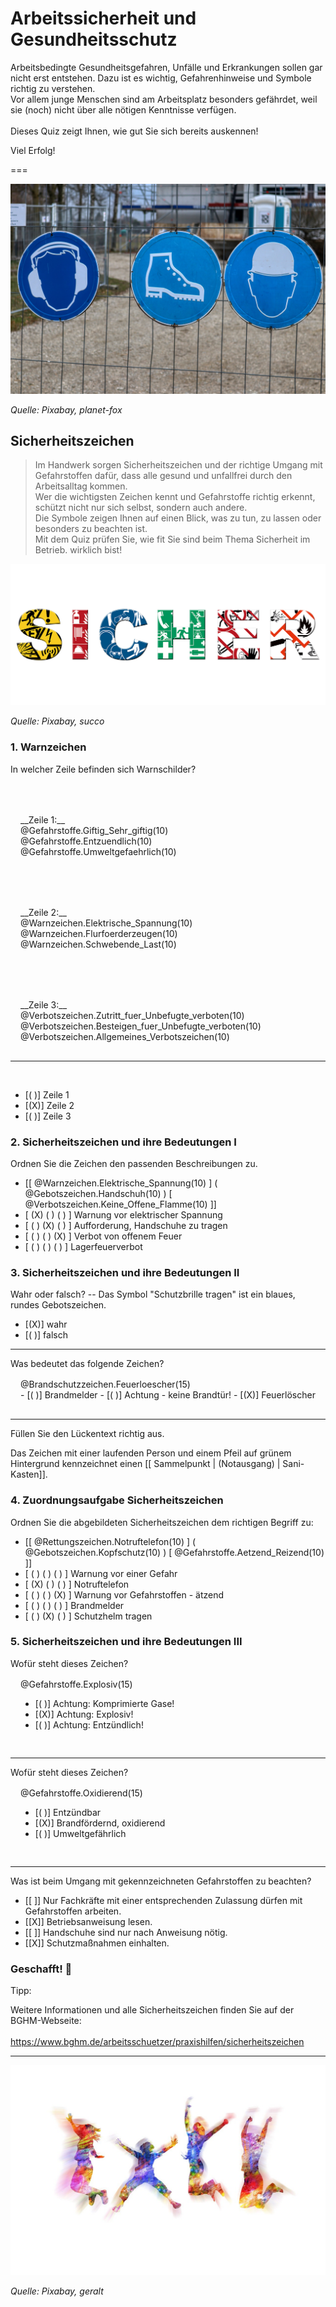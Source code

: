 <!--

author: Hilke Domsch; Volker Göhler

email:    hilke.domsch@gkz-ev.de

version: 0.0.4

language: de

narrator: Deutsch Female

edit: true
date: 2025-07-21
icon: https://raw.githubusercontent.com/Ifi-DiAgnostiK-Project/LiaScript-Courses/refs/heads/main/img/Logo_234px.png
logo: https://upload.wikimedia.org/wikipedia/commons/thumb/0/00/ISO_7010_W002.svg/2560px-ISO_7010_W002.svg.png

comment:  Arbeitssicherheit & Gesundheitsschutz

attribute: Sicherheitszeichen von [Berufsgenossenschaft Holz und Metall](https://www.bghm.de/arbeitsschuetzer/praxishilfen/sicherheitszeichen)

import: https://raw.githubusercontent.com/Ifi-DiAgnostiK-Project/LiaScript_DragAndDrop_Template/refs/heads/main/README.md
import: https://raw.githubusercontent.com/Ifi-DiAgnostiK-Project/Piktogramme/refs/heads/main/makros.md
import: https://raw.githubusercontent.com/Ifi-DiAgnostiK-Project/LiaScript_ImageQuiz/refs/heads/main/README.md

title: Sicherheitszeichen

tags:
    - Arbeitssicherheit
    - Sicherheitszeichen
    - Arbeits-_und_Gesundheitsschutz

@style
.flex-container {
    display: flex;[](https://liascript.github.io/LiveEditor/liascript/index.html?#5)
    flex-wrap: wrap; /* Allows the items to wrap as needed */
    align-items: stretch;
    gap: 20px; /* Adds both horizontal and vertical spacing between items */
}

.flex-child { 
    flex: 1;
    margin-right: 20px; /* Adds space between the columns */
}

@media (max-width: 600px) {
    .flex-child {
        flex: 100%; /* Makes the child divs take up the full width on slim devices */
        margin-right: 0; /* Removes the right margin */
    }
}

.image_matrix img {
    padding: 3px;
    margin: 5px;
    width: 100px;
    border: 1px black solid;
    display:inline-block;
}

@end

-->

# Arbeitssicherheit und Gesundheitsschutz

Arbeitsbedingte Gesundheitsgefahren, Unfälle und Erkrankungen sollen gar nicht erst entstehen. Dazu ist es wichtig, Gefahrenhinweise und Symbole richtig zu verstehen. <br>
Vor allem junge Menschen sind am Arbeitsplatz besonders gefährdet, weil sie (noch) nicht über alle nötigen Kenntnisse verfügen.
<br>
<br>
Dieses Quiz zeigt Ihnen, wie gut Sie sich bereits auskennen!


<!--style="color:blue; font-weight: bolder"-->Viel Erfolg!
===

![Arbeitsschutz](https://raw.githubusercontent.com/Ifi-DiAgnostiK-Project/LiaScript-Courses/refs/heads/main/courses/img/schilder_an_zaun.jpg)<!-- style="width: 700px" --> 

_Quelle: Pixabay, planet-fox_

## Sicherheitszeichen 

>Im Handwerk sorgen Sicherheitszeichen und der richtige Umgang mit Gefahrstoffen dafür, dass alle gesund und unfallfrei durch den Arbeitsalltag kommen.  <br> Wer die wichtigsten Zeichen kennt und Gefahrstoffe richtig erkennt, schützt nicht nur sich selbst, sondern auch andere. <br> Die Symbole zeigen Ihnen auf einen Blick, was zu tun, zu lassen oder besonders zu beachten ist.  <br> Mit dem Quiz prüfen Sie, wie fit Sie sind beim Thema Sicherheit im Betrieb. wirklich bist!<br> 

![Sicher](img/sicher_aus_schildern.jpg)<!-- style="width: 700px" --> 

_Quelle: Pixabay, succo_



### 1. Warnzeichen

<!--style="color:blue; font-weight: bolder"-->In welcher Zeile befinden sich Warnschilder?

<section class="flex-container" style="padding: 1rem;">
<div style="padding-top:3rem;">
__Zeile 1:__
</div>
<div class="flex-child">
@Gefahrstoffe.Giftig_Sehr_giftig(10)
</div>
<div class="flex-child">
@Gefahrstoffe.Entzuendlich(10)
</div>
<div class="flex-child">
@Gefahrstoffe.Umweltgefaehrlich(10)
</div>
</section>

<section class="flex-container" style="padding: 1rem;">
<div style="padding-top:3rem;">
__Zeile 2:__
</div>
<div class="flex-child">
@Warnzeichen.Elektrische_Spannung(10)
</div>
<div class="flex-child">
@Warnzeichen.Flurfoerderzeugen(10)
</div>
<div class="flex-child">
@Warnzeichen.Schwebende_Last(10)
</div>
</section>

<section class="flex-container" style="padding: 1rem;">
<div style="padding-top:3rem;">
__Zeile 3:__
</div>
<div class="flex-child">
@Verbotszeichen.Zutritt_fuer_Unbefugte_verboten(10)
</div>
<div class="flex-child">
@Verbotszeichen.Besteigen_fuer_Unbefugte_verboten(10)
</div>
<div class="flex-child">
@Verbotszeichen.Allgemeines_Verbotszeichen(10)
</div>
</section>

---------------------------

<br>

- [( )] Zeile 1
- [(X)] Zeile 2
- [( )] Zeile 3


### 2. Sicherheitszeichen und ihre Bedeutungen I

<!--style="color:blue; font-weight: bolder"-->Ordnen Sie die Zeichen den passenden Beschreibungen zu.

<br>



<!-- data-randomize -->
-   [[ @Warnzeichen.Elektrische_Spannung(10) ]        ( @Gebotszeichen.Handschuh(10) )                 [ @Verbotszeichen.Keine_Offene_Flamme(10) ]]
- [    (X)                                     ( )                                      ( )     ]  Warnung vor elektrischer Spannung
- [    ( )                                     (X)                                      ( )     ]  Aufforderung, Handschuhe zu tragen
- [    ( )                                     ( )                                      (X)     ]  Verbot von offenem Feuer
- [    ( )                                     ( )                                      ( )     ]  Lagerfeuerverbot


### 3. Sicherheitszeichen und ihre Bedeutungen II

<!--style="color:blue; font-weight: bolder"-->Wahr oder falsch? -- Das Symbol "Schutzbrille tragen" ist ein blaues, rundes Gebotszeichen.

<!-- data-randomize -->
- [(X)] wahr
- [( )] falsch

----

<!--style="color:blue; font-weight: bolder"-->Was bedeutet das folgende Zeichen?


<section class="flex-container" style="padding: 1rem;">
<div class="flex-child" style="min-width:200px;">
@Brandschutzzeichen.Feuerloescher(15)
</div>
<div class="flex-child">
<!-- data-randomize -->
- [( )] Brandmelder
- [( )] Achtung - keine Brandtür!
- [(X)] Feuerlöscher

</div>
</section>

----

<!--style="color:blue; font-weight: bolder"-->Füllen Sie den Lückentext richtig aus.

Das Zeichen mit einer laufenden Person und einem Pfeil auf grünem Hintergrund kennzeichnet einen [[ Sammelpunkt | (Notausgang) | Sani-Kasten]]. 

### 4. Zuordnungsaufgabe Sicherheitszeichen

<!--style="color:blue; font-weight: bolder"-->Ordnen Sie die abgebildeten Sicherheitszeichen dem richtigen Begriff zu:

<!-- data-randomize -->
-   [[ @Rettungszeichen.Notruftelefon(10) ]        ( @Gebotszeichen.Kopfschutz(10) )                 [ @Gefahrstoffe.Aetzend_Reizend(10) ]]
- [    ( )              ( )                      ( )     ]  Warnung vor einer Gefahr
- [    (X)              ( )                      ( )     ]  Notruftelefon
- [    ( )              ( )                      (X)     ]  Warnung vor Gefahrstoffen - ätzend
- [    ( )              ( )                      ( )     ]  Brandmelder
- [    ( )              (X)                      ( )     ]  Schutzhelm tragen


### 5. Sicherheitszeichen und ihre Bedeutungen III

<!--style="color:blue; font-weight: bolder"-->Wofür steht dieses Zeichen?


<section class="flex-container" style="padding: 1rem;">
<div class="flex-child" style="min-width:200px;">
@Gefahrstoffe.Explosiv(15)
</div>
<div class="flex-child">

<!-- data-randomize -->
- [( )] Achtung: Komprimierte Gase!
- [(X)] Achtung: Explosiv!
- [( )] Achtung: Entzündlich!

</div>
</section>

---

<!--style="color:blue; font-weight: bolder"-->Wofür steht dieses Zeichen?


<section class="flex-container" style="padding: 1rem;">
<div class="flex-child" style="min-width:200px;">
@Gefahrstoffe.Oxidierend(15)
</div>
<div class="flex-child">

<!-- data-randomize -->
- [( )] Entzündbar
- [(X)] Brandfördernd, oxidierend
- [( )] Umweltgefährlich

</div>
</section>

---

<!--style="color:blue; font-weight: bolder"-->Was ist beim Umgang mit gekennzeichneten Gefahrstoffen zu beachten?


<!-- data-randomize -->
- [[ ]] Nur Fachkräfte mit einer entsprechenden Zulassung dürfen mit Gefahrstoffen arbeiten.
- [[X]] Betriebsanweisung lesen.
- [[ ]] Handschuhe sind nur nach Anweisung nötig.
- [[X]] Schutzmaßnahmen einhalten.



### Geschafft! 🙌

<!--style="color:blue; font-size: large; font-weight: bolder"-->Tipp: <br>
Weitere Informationen und alle Sicherheitszeichen finden Sie auf der BGHM-Webseite: <br> <br> https://www.bghm.de/arbeitsschuetzer/praxishilfen/sicherheitszeichen 

---

![Jubel](https://raw.githubusercontent.com/Ifi-DiAgnostiK-Project/LiaScript-Courses/refs/heads/main/courses/img/colorfull_jumping.jpg)<!-- style="width: 500px" --> 

_Quelle: Pixabay, geralt_
